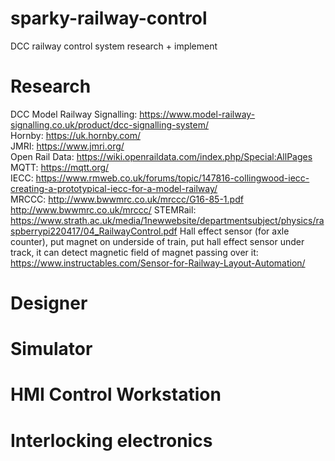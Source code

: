 # sparky-railway-control
DCC railway control system research + implement

# Research
DCC Model Railway Signalling: https://www.model-railway-signalling.co.uk/product/dcc-signalling-system/ \
Hornby: https://uk.hornby.com/ \
JMRI: https://www.jmri.org/ \
Open Rail Data: https://wiki.openraildata.com/index.php/Special:AllPages \
MQTT: https://mqtt.org/ \
IECC: https://www.rmweb.co.uk/forums/topic/147816-collingwood-iecc-creating-a-prototypical-iecc-for-a-model-railway/ \
MRCCC: http://www.bwwmrc.co.uk/mrccc/G16-85-1.pdf http://www.bwwmrc.co.uk/mrccc/
STEMRail: https://www.strath.ac.uk/media/1newwebsite/departmentsubject/physics/raspberrypi220417/04_RailwayControl.pdf
Hall effect sensor (for axle counter), put magnet on underside of train, put hall effect sensor under track, it can detect magnetic field of magnet passing over it: https://www.instructables.com/Sensor-for-Railway-Layout-Automation/

# Designer

# Simulator

# HMI Control Workstation

# Interlocking electronics
